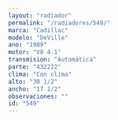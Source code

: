 ```yaml
---
layout: "radiador"
permalink: "/radiadores/549/"
marca: "Cadillac"
modelo: "DeVille"
ano: "1989"
motor: "V8 4.1"
transmision: "Automática"
parte: "432222"
clima: "Con clima"
alto: "30 1/2"
ancho: "17 1/2"
observaciones: ""
id: "549"
---
```


